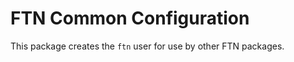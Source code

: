 FTN Common Configuration
========================

This package creates the `ftn` user for use by
other FTN packages.

